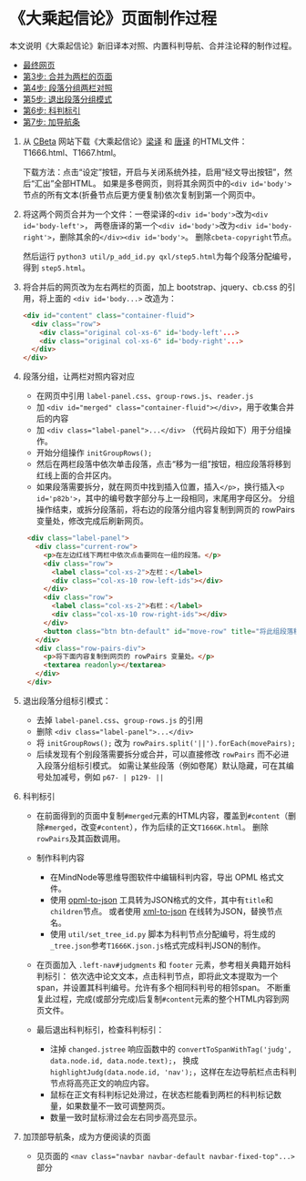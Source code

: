 # 《大乘起信论》页面制作过程

本文说明《大乘起信论》新旧译本对照、内置科判导航、合并注论释的制作过程。

- [最终网页](T1666K.html)
- [第3步: 合并为两栏的页面](step3.html)
- [第4步: 段落分组两栏对照](step4.html)
- [第5步: 退出段落分组模式](step5.html)
- [第6步: 科判标引](step6.html)
- [第7步: 加导航条](step7.html)

1. 从 [CBeta][CB] 网站下载《大乘起信论》[梁译][T1666] 和 [唐译][T1667] 的HTML文件：T1666.html、T1667.html。

   下载方法：点击“设定”按钮，开启与关闭系统外挂，启用“经文导出按钮”，然后“汇出”全部HTML。
   如果是多卷网页，则将其余网页中的`<div id='body'>`节点的所有文本(折叠节点后更方便复制)依次复制到第一个网页中。

2. 将这两个网页合并为一个文件：一卷梁译的`<div id='body'>`改为`<div id='body-left'>`，
   两卷唐译的第一个`<div id='body'>`改为`<div id='body-right'>`，删除其余的`</div><div id='body'>`。
   删除`cbeta-copyright`节点。
   
   然后运行 `python3 util/p_add_id.py qxl/step5.html`为每个段落分配编号，得到 `step5.html`。
   
3. 将合并后的网页改为左右两栏的页面，加上 bootstrap、jquery、cb.css 的引用，将上面的 `<div id='body...>` 改造为：

    ```html
    <div id="content" class="container-fluid">
      <div class="row">
        <div class="original col-xs-6" id='body-left'...>
        <div class="original col-xs-6" id='body-right'...>
      </div>
    </div>
    ```

4. 段落分组，让两栏对照内容对应

   - 在网页中引用 `label-panel.css`、`group-rows.js`、`reader.js`
   - 加 `<div id="merged" class="container-fluid"></div>`，用于收集合并后的内容
   - 加 `<div class="label-panel">...</div>` （代码片段如下）用于分组操作。
   - 开始分组操作 `initGroupRows();`
   - 然后在两栏段落中依次单击段落，点击“移为一组”按钮，相应段落将移到红线上面的合并区内。
   - 如果段落需要拆分，就在网页中找到插入位置，插入`</p>`，换行插入`<p id='p82b'>`，其中的编号数字部分与上一段相同，末尾用字母区分。
     分组操作结束，或拆分段落前，将右边的段落分组内容复制到网页的 rowPairs 变量处，修改完成后刷新网页。

   ```html
    <div class="label-panel">
      <div class="current-row">
        <p>在左边红线下两栏中依次点击要同在一组的段落。</p>
        <div class="row">
          <label class="col-xs-2">左栏：</label>
          <div class="col-xs-10 row-left-ids"></div>
        </div>
        <div class="row">
          <label class="col-xs-2">右栏：</label>
          <div class="col-xs-10 row-right-ids"></div>
        </div>
        <button class="btn btn-default" id="move-row" title="将此组段落移到左上的合并区，成为左右对照的一组">移为一组</button>
      </div>
      <div class="row-pairs-div">
        <p>将下面内容复制到网页的 rowPairs 变量处。</p>
        <textarea readonly></textarea>
      </div>
    </div>
   ```

5. 退出段落分组标引模式：
   - 去掉 `label-panel.css`、`group-rows.js` 的引用
   - 删除 `<div class="label-panel">...</div>`
   - 将 `initGroupRows();` 改为 `rowPairs.split('||').forEach(movePairs);`
   - 后续发现有个别段落需要拆分或合并，可以直接修改 `rowPairs` 而不必进入段落分组标引模式。
     如需让某些段落（例如卷尾）默认隐藏，可在其编号处加减号，例如 `p67- | p129- ||`

6. 科判标引
   - 在前面得到的页面中复制`#merged`元素的HTML内容，覆盖到`#content`（删除`#merged`，改变`#content`），作为后续的正文`T1666K.html`。
     删除`rowPairs`及其函数调用。

   - 制作科判内容
     - 在MindNode等思维导图软件中编辑科判内容，导出 OPML 格式文件。
     - 使用 [opml-to-json][opml-to-json] 工具转为JSON格式的文件，其中有`title`和`children`节点。
       或者使用 [xml-to-json][xml-to-json] 在线转为JSON，替换节点名。
     - 使用 `util/set_tree_id.py` 脚本为科判节点分配编号，将生成的`_tree.json`参考`T1666K.json.js`格式完成科判JSON的制作。

   - 在页面加入 `.left-nav#judgments` 和 `footer` 元素，参考相关典籍开始科判标引：
     依次选中论文文本，点击科判节点，即将此文本提取为一个span，并设置其科判编号。允许有多个相同科判号的相邻span。
     不断重复此过程，完成(或部分完成)后复制`#content`元素的整个HTML内容到网页文件。

   - 最后退出科判标引，检查科判标引：
     - 注掉 `changed.jstree` 响应函数中的 `convertToSpanWithTag('judg', data.node.id, data.node.text);`，
       换成 `highlightJudg(data.node.id, 'nav');`，这样在左边导航栏点击科判节点将高亮正文的响应内容。
     - 鼠标在正文有科判标记处滑过，在状态栏能看到两栏的科判标记数量，如果数量不一致可调整网页。
     - 数量一致时鼠标滑过会左右同步高亮显示。

7. 加顶部导航条，成为方便阅读的页面
   - 见页面的 `<nav class="navbar navbar-default navbar-fixed-top"...>` 部分

[CB]: http://cbetaonline.cn
[T1666]: http://cbetaonline.cn/zh/T1666_001
[T1667]: http://cbetaonline.cn/zh/T1667_001
[opml-to-json]: https://github.com/azu/opml-to-json
[xml-to-json]: https://www.convertjson.com/xml-to-json.htm
